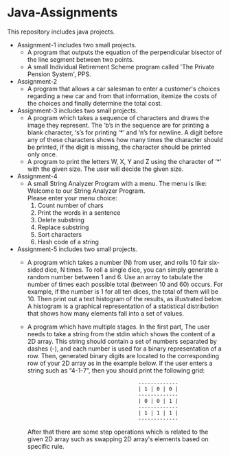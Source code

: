 # Java-Assignments
  This repository includes java projects.
  * Assignment-1 includes two small projects.
    - A program that outputs the equation of the perpendicular bisector of the line
      segment between two points.
    - A small Individual Retirement Scheme program called 'The Private Pension System', PPS.
  * Assignment-2
    - A program that allows a car salesman to enter a customer's choices regarding a new car and from that information, 
      itemize the costs of the choices and finally determine the total cost. 
  * Assignment-3 includes two small projects.
    - A program which takes a sequence of characters and draws the image they represent. The ‘b’s in the sequence are for printing a blank     character, ‘s’s for printing ‘*’ and ‘n’s for newline.  A digit before any of these characters shows how many times the character           should be printed, if the digit is missing, the character should be printed only once.
    - A program to print the letters W, X, Y and Z using the character of ‘*’ with the given size. The user will decide the given size.
  * Assignment-4
    - A small String Analyzer Program with a menu. The menu is like:\
        Welcome to our String Analyzer Program.\
        Please enter your menu choice:
         1. Count number of chars
         2. Print the words in a sentence
         3. Delete substring
         4. Replace substring
         5. Sort characters
         6. Hash code of a string
  * Assignment-5 includes two small projects.
    - A program which takes a number (N) from user, and rolls 10 fair six-sided dice, N times. To
      roll a single dice, you can simply generate a random number between 1 and 6. Use an array to tabulate
      the number of times each possible total (between 10 and 60) occurs. For example, if the number is 1
      for all ten dices, the total of them will be 10. Then print out a text histogram of the results, as
      illustrated below. A histogram is a graphical representation of a statistical distribution that shows
      how many elements fall into a set of values.
    - A program which have multiple stages. In the first part, The user needs to take a string from the stdin which shows the content of       a 2D array. This string should contain a set of numbers separated by dashes (-), and each number is used for a binary                   representation of a row. Then, generated binary digits are located to the corresponding row of your 2D array as in the example           below. If the user enters a string such as “4-1-7”, then you should print the following grid:

                                              -------------
                                              | 1 | 0 | 0 |
                                              -------------
                                              | 0 | 0 | 1 |
                                              -------------
                                              | 1 | 1 | 1 |
                                              -------------
      After that there are some step operations which is related to the given 2D array such as swapping 2D array's elements based on           specific rule. 

    
